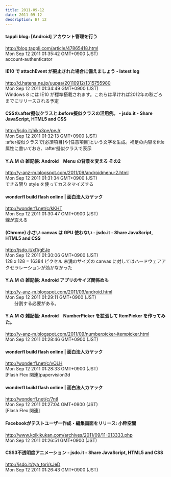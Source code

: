 ```yaml
---
title: 2011-09-12
date: 2011-09-12
description: B! 12
---
```


#### tappli blog: [Android] アカウント管理を行う
http://blog.tappli.com/article/47865418.html<br>
Mon Sep 12 2011 01:35:42 GMT+0900 (JST)<br>
account-authenticator


####  IE10 で attachEvent が廃止された場合に備えましょう - latest log
http://d.hatena.ne.jp/uupaa/20110912/1315755980<br>
Mon Sep 12 2011 01:34:49 GMT+0900 (JST)<br>
Windows 8 には IE10 が標準搭載されます。これらは早ければ2012年の秋ごろまでにリリースされる予定


#### CSSの:after擬似クラスと:before擬似クラスの活用例。 - jsdo.it - Share JavaScript, HTML5 and CSS
http://jsdo.it/hiko3pe/peJr<br>
Mon Sep 12 2011 01:32:13 GMT+0900 (JST)<br>
:after擬似クラスで[必須項目]や[任意項目]という文字を生成。補足の内容をtitle属性に書いておき、:after擬似クラスで表示


#### Y.A.M の 雑記帳: Android　Menu の背景を変える その2
http://y-anz-m.blogspot.com/2011/09/androidmenu-2.html<br>
Mon Sep 12 2011 01:31:34 GMT+0900 (JST)<br>
できる限り style を使ってカスタマイズする


#### wonderfl build flash online | 面白法人カヤック
http://wonderfl.net/c/kKHT<br>
Mon Sep 12 2011 01:30:47 GMT+0900 (JST)<br>
線が震える


#### (Chrome) 小さい canvas は GPU 使わない - jsdo.it - Share JavaScript, HTML5 and CSS
http://jsdo.it/xl1/gEJe<br>
Mon Sep 12 2011 01:30:06 GMT+0900 (JST)<br>
128 x 128 = 16384 ピクセル 未満のサイズの canvas に対してはハードウェアアクセラレーションが効かなかった


#### Y.A.M の 雑記帳: Android アプリのサイズ関係めも
http://y-anz-m.blogspot.com/2011/09/android.html<br>
Mon Sep 12 2011 01:29:11 GMT+0900 (JST)<br>
　　分割する必要がある。


#### Y.A.M の 雑記帳: Android　NumberPicker を拡張して ItemPicker を作ってみた。
http://y-anz-m.blogspot.com/2011/09/numberpicker-itempicker.html<br>
Mon Sep 12 2011 01:28:46 GMT+0900 (JST)<br>


#### wonderfl build flash online | 面白法人カヤック
http://wonderfl.net/c/vOLH<br>
Mon Sep 12 2011 01:28:33 GMT+0900 (JST)<br>
[Flash Flex 関連]papervision3d


#### wonderfl build flash online | 面白法人カヤック
http://wonderfl.net/c/7ntl<br>
Mon Sep 12 2011 01:27:04 GMT+0900 (JST)<br>
[Flash Flex 関連]


#### Facebookがテストユーザー作成・編集画面をリリース: 小粋空間
http://www.koikikukan.com/archives/2011/09/11-013333.php<br>
Mon Sep 12 2011 01:26:51 GMT+0900 (JST)<br>


#### CSS3不透明度アニメーション - jsdo.it - Share JavaScript, HTML5 and CSS
http://jsdo.it/tya_tori/sJeD<br>
Mon Sep 12 2011 01:26:43 GMT+0900 (JST)<br>


